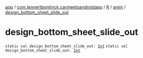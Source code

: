 [app](../../../index.md) / [com.lennertbontinck.carmeetsandroidapp](../../index.md) / [R](../index.md) / [anim](index.md) / [design_bottom_sheet_slide_out](./design_bottom_sheet_slide_out.md)

# design_bottom_sheet_slide_out

`static val design_bottom_sheet_slide_out: `[`Int`](https://kotlinlang.org/api/latest/jvm/stdlib/kotlin/-int/index.html)
`static val design_bottom_sheet_slide_out: `[`Int`](https://kotlinlang.org/api/latest/jvm/stdlib/kotlin/-int/index.html)